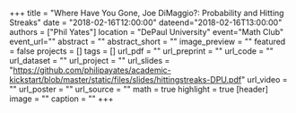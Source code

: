 +++
title = "Where Have You Gone, Joe DiMaggio?: Probability and Hitting Streaks"
date = "2018-02-16T12:00:00"
dateend="2018-02-16T13:00:00"
authors = ["Phil Yates"]
location = "DePaul University"
event="Math Club"
event_url=""
abstract = ""
abstract_short = ""
image_preview = ""
featured = false
projects = []
tags = []
url_pdf = ""
url_preprint = ""
url_code = ""
url_dataset = ""
url_project = ""
url_slides = "https://github.com/philipayates/academic-kickstart/blob/master/static/files/slides/hittingstreaks-DPU.pdf"
url_video = ""
url_poster = ""
url_source = ""
math = true
highlight = true
[header]
image = ""
caption = ""
+++
